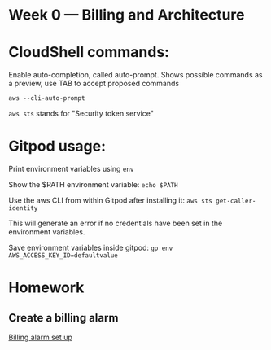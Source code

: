 # Week 0 — Billing and Architecture
# CloudShell commands:

Enable auto-completion, called auto-prompt. Shows possible commands as a preview, use TAB to accept proposed commands

`aws --cli-auto-prompt`

`aws sts` stands for "Security token service"

# Gitpod usage:

Print environment variables using `env`

Show the $PATH environment variable: `echo $PATH`

Use the aws CLI from within Gitpod after installing it: `aws sts get-caller-identity`

This will generate an error if no credentials have been set in the environment variables.

Save environment variables inside gitpod: `gp env AWS_ACCESS_KEY_ID=defaultvalue`

# Homework

## Create a billing alarm

[Billing alarm set up](assets/Billing_Alarm.jpg)
